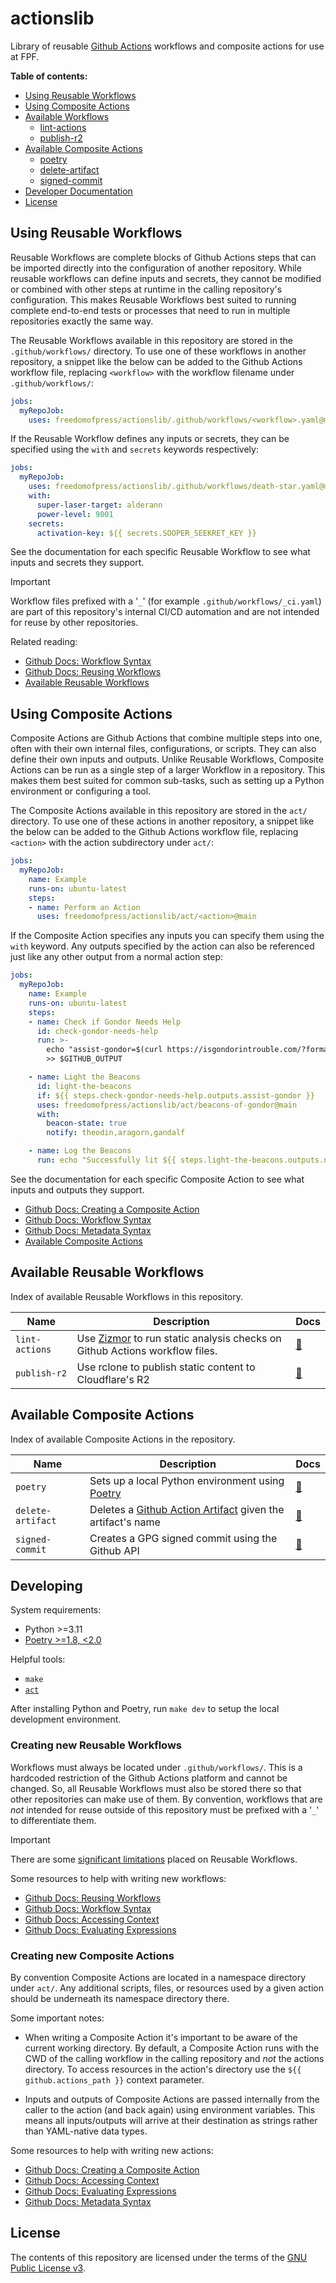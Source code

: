 # actionslib

Library of reusable [Github Actions](https://docs.github.com/en/actions) workflows and
composite actions for use at FPF.

**Table of contents:**

- [Using Reusable Workflows](#using-reusable-workflows)
- [Using Composite Actions](#using-composite-actions)
- [Available Workflows](#available-workflows)
  - [lint-actions](.github/workflows/lint-actions.yaml)
  - [publish-r2](.github/workflows/publish-r2.yaml)
- [Available Composite Actions](#available-composite-actions)
  - [poetry](act/poetry/)
  - [delete-artifact](act/delete-artifact/)
  - [signed-commit](act/signed-commit/)
- [Developer Documentation](#developer-documentation)
- [License](#license)

## Using Reusable Workflows

Reusable Workflows are complete blocks of Github Actions steps that can be imported
directly into the configuration of another repository. While reusable workflows can define
inputs and secrets, they cannot be modified or combined with other steps at runtime in the
calling repository's configuration. This makes Reusable Workflows best suited to running
complete end-to-end tests or processes that need to run in multiple repositories exactly
the same way.

The Reusable Workflows available in this repository are stored in the `.github/workflows/`
directory. To use one of these workflows in another repository, a snippet like the below
can be added to the Github Actions workflow file, replacing `<workflow>` with the workflow
filename under `.github/workflows/`:

```yaml
jobs:
  myRepoJob:
    uses: freedomofpress/actionslib/.github/workflows/<workflow>.yaml@main
```

If the Reusable Workflow defines any inputs or secrets, they can be specified using the
`with` and `secrets` keywords respectively:

```yaml
jobs:
  myRepoJob:
    uses: freedomofpress/actionslib/.github/workflows/death-star.yaml@main
    with:
      super-laser-target: alderann
      power-level: 9001
    secrets:
      activation-key: ${{ secrets.SOOPER_SEEKRET_KEY }}
```

See the documentation for each specific Reusable Workflow to see what inputs and secrets
they support.

> [!IMPORTANT]
> Workflow files prefixed with a '`_`' (for example `.github/workflows/_ci.yaml`) are part
> of this repository's internal CI/CD automation and are not intended for reuse by other
> repositories.

Related reading:

- [Github Docs: Workflow Syntax](https://docs.github.com/en/actions/writing-workflows/workflow-syntax-for-github-actions)
- [Github Docs: Reusing Workflows](https://docs.github.com/en/actions/sharing-automations/reusing-workflows)
- [Available Reusable Workflows](#available-reusable-workflows)

## Using Composite Actions

Composite Actions are Github Actions that combine multiple steps into one, often with
their own internal files, configurations, or scripts. They can also define their own
inputs and outputs. Unlike Reusable Workflows, Composite Actions can be run as a single
step of a larger Workflow in a repository. This makes them best suited for common
sub-tasks, such as setting up a Python environment or configuring a tool.

The Composite Actions available in this repository are stored in the `act/` directory. To
use one of these actions in another repository, a snippet like the below can be added to
the Github Actions workflow file, replacing `<action>` with the action subdirectory under
`act/`:

```yaml
jobs:
  myRepoJob:
    name: Example
    runs-on: ubuntu-latest
    steps:
    - name: Perform an Action
      uses: freedomofpress/actionslib/act/<action>@main
```

If the Composite Action specifies any inputs you can specify them using the `with`
keyword. Any outputs specified by the action can also be referenced just like any other
output from a normal action step:

```yaml
jobs:
  myRepoJob:
    name: Example
    runs-on: ubuntu-latest
    steps:
    - name: Check if Gondor Needs Help
      id: check-gondor-needs-help
      run: >-
        echo "assist-gondor=$(curl https://isgondorintrouble.com/?format=json | jq '.status')"
        >> $GITHUB_OUTPUT

    - name: Light the Beacons
      id: light-the-beacons
      if: ${{ steps.check-gondor-needs-help.outputs.assist-gondor }}
      uses: freedomofpress/actionslib/act/beacons-of-gondor@main
      with:
        beacon-state: true
        notify: theodin,aragorn,gandalf

    - name: Log the Beacons
      run: echo "Successfully lit ${{ steps.light-the-beacons.outputs.number-of-beacons }} beacons"
```

See the documentation for each specific Composite Action to see what inputs and outputs
they support.

- [Github Docs: Creating a Composite Action](https://docs.github.com/en/actions/sharing-automations/creating-actions/creating-a-composite-action)
- [Github Docs: Workflow Syntax](https://docs.github.com/en/actions/writing-workflows/workflow-syntax-for-github-actions)
- [Github Docs: Metadata Syntax](https://docs.github.com/en/actions/sharing-automations/creating-actions/metadata-syntax-for-github-actions#runs)
- [Available Composite Actions](#available-composite-actions)

## Available Reusable Workflows

Index of available Reusable Workflows in this repository.

| Name           | Description                                                                                                       | Docs                                          |
| -------------- | ----------------------------------------------------------------------------------------------------------------- | --------------------------------------------- |
| `lint-actions` | Use [Zizmor](https://woodruffw.github.io/zizmor/) to run static analysis checks on Github Actions workflow files. | [:link:](.github/workflows/lint-actions.yaml) |
| `publish-r2`   | Use rclone to publish static content to Cloudflare's R2                                                           | [:link:](.github/workflows/publish-r2.yaml)   |

## Available Composite Actions

Index of available Composite Actions in the repository.

| Name              | Description                                                                                                                                                                                  | Docs                           |
| ----------------- | -------------------------------------------------------------------------------------------------------------------------------------------------------------------------------------------- | ------------------------------ |
| `poetry`          | Sets up a local Python environment using [Poetry](https://python-poetry.org/)                                                                                                                | [:link:](act/poetry/)          |
| `delete-artifact` | Deletes a [Github Action Artifact](https://docs.github.com/en/actions/writing-workflows/choosing-what-your-workflow-does/storing-and-sharing-data-from-a-workflow) given the artifact's name | [:link:](act/delete-artifact/) |
| `signed-commit`   | Creates a GPG signed commit using the Github API                                                                                                                                             | [:link:](act/signed-commit/)   |

## Developing

System requirements:

- Python >=3.11
- [Poetry >=1.8, \<2.0](https://python-poetry.org/docs/#installation)

Helpful tools:

- `make`
- [`act`](https://nektosact.com/installation/index.html)

After installing Python and Poetry, run `make dev` to setup the local development
environment.

### Creating new Reusable Workflows

Workflows must always be located under `.github/workflows/`. This is a hardcoded
restriction of the Github Actions platform and cannot be changed. So, all Reusable
Workflows must also be stored there so that other repositories can make use of them. By
convention, workflows that are _not_ intended for reuse outside of this repository must be
prefixed with a '`_`' to differentiate them.

> [!IMPORTANT]
> There are some
> [significant limitations](https://docs.github.com/en/actions/sharing-automations/reusing-workflows#limitations)
> placed on Reusable Workflows.

Some resources to help with writing new workflows:

- [Github Docs: Reusing Workflows](https://docs.github.com/en/actions/sharing-automations/reusing-workflows)
- [Github Docs: Workflow Syntax](https://docs.github.com/en/actions/writing-workflows/workflow-syntax-for-github-actions)
- [Github Docs: Accessing Context](https://docs.github.com/en/actions/writing-workflows/choosing-what-your-workflow-does/accessing-contextual-information-about-workflow-runs#github-context)
- [Github Docs: Evaluating Expressions](https://docs.github.com/en/actions/writing-workflows/choosing-what-your-workflow-does/evaluate-expressions-in-workflows-and-actions#literals)

### Creating new Composite Actions

By convention Composite Actions are located in a namespace directory under `act/`. Any
additional scripts, files, or resources used by a given action should be underneath its
namespace directory there.

Some important notes:

- When writing a Composite Action it's important to be aware of the current working
  directory. By default, a Composite Action runs with the CWD of the calling workflow in
  the calling repository and _not_ the actions directory. To access resources in the
  action's directory use the `${{ github.actions_path }}` context parameter.

- Inputs and outputs of Composite Actions are passed internally from the caller to the
  action (and back again) using environment variables. This means all inputs/outputs will
  arrive at their destination as strings rather than YAML-native data types.

Some resources to help with writing new actions:

- [Github Docs: Creating a Composite Action](https://docs.github.com/en/actions/sharing-automations/creating-actions/creating-a-composite-action)
- [Github Docs: Accessing Context](https://docs.github.com/en/actions/writing-workflows/choosing-what-your-workflow-does/accessing-contextual-information-about-workflow-runs#github-context)
- [Github Docs: Evaluating Expressions](https://docs.github.com/en/actions/writing-workflows/choosing-what-your-workflow-does/evaluate-expressions-in-workflows-and-actions#literals)
- [Github Docs: Metadata Syntax](https://docs.github.com/en/actions/sharing-automations/creating-actions/metadata-syntax-for-github-actions#runs)

## License

The contents of this repository are licensed under the terms of the
[GNU Public License v3](LICENSE.txt).
